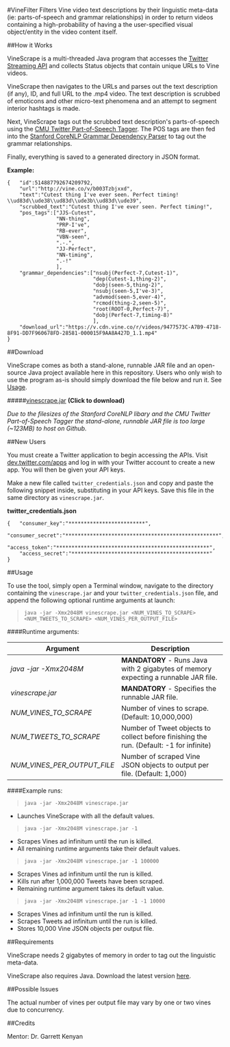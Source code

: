  
#VineFilter
Filters Vine video text descriptions by their linguistic meta-data (ie: parts-of-speech and grammar relationships) in order to return videos containing a high-probability of having a the user-specified visual object/entity in the video content itself.

##How it Works

VineScrape is a multi-threaded Java program that accesses the [Twitter Streaming API](https://dev.twitter.com/streaming/overview) and collects Status objects that contain unique URLs to Vine videos.

VineScrape then navigates to the URLs and parses out the text description (if any), ID, and full URL to the .mp4 video. The text description is scrubbed of emoticons and other micro-text phenomena and an attempt to segment interior hashtags is made.

Next, VineScrape tags out the scrubbed text description's parts-of-speech using the [CMU Twitter Part-of-Speech Tagger](http://www.ark.cs.cmu.edu/TweetNLP/). The POS tags are then fed into the [Stanford CoreNLP Grammar Dependency Parser](http://nlp.stanford.edu/software/stanford-dependencies.shtml) to tag out the grammar relationships.

Finally, everything is saved to a generated directory in JSON format.

**Example:**
    
    {   "id":514887792674209792,
        "url":"http://vine.co/v/b003Tzbjxxd",
        "text":"Cutest thing I've ever seen. Perfect timing! \\ud83d\\ude38\\ud83d\\ude3b\\ud83d\\ude39",
        "scrubbed_text":"Cutest thing I've ever seen. Perfect timing!",
        "pos_tags":["JJS-Cutest",
                    "NN-thing",
                    "PRP-I've",
                    "RB-ever",
                    "VBN-seen",
                    ".-.",
                    "JJ-Perfect",
                    "NN-timing",
                    ".-!"
                    ],
        "grammar_dependencies":["nsubj(Perfect-7,Cutest-1)",
                                "dep(Cutest-1,thing-2)",
                                "dobj(seen-5,thing-2)",
                                "nsubj(seen-5,I've-3)",
                                "advmod(seen-5,ever-4)",
                                "rcmod(thing-2,seen-5)",
                                "root(ROOT-0,Perfect-7)",
                                "dobj(Perfect-7,timing-8)"
                                ],
        "download_url":"https://v.cdn.vine.co/r/videos/9477573C-A7B9-4718-8F91-DD7F960678FD-28581-000015F9AA8A427D_1.1.mp4"
    }

##Download

VineScrape comes as both a stand-alone, runnable JAR file and an open-source Java project available here in this repository. Users who only wish to use the program as-is should simply download the file below and run it. See [Usage](#usage).

#####[vinescrape.jar](https://drive.google.com/file/d/0B2ZkhS0DTgoleFFvazZ2dFh5eFE/edit?usp=sharing) **(Click to download)**

*Due to the filesizes of the Stanford CoreNLP libary and the CMU Twitter Part-of-Speech Tagger the stand-alone, runnable JAR file is too large (~123MB) to host on Github.*

##New Users

You must create a Twitter application to begin accessing the APIs. Visit [dev.twitter.com/apps](https://apps.twitter.com/) and log in with your Twitter account to create a new app. You will then be given your API keys.

Make a new file called `twitter_credentials.json` and copy and paste the following snippet inside, substituting in your API keys. Save this file in the same directory as `vinescrape.jar`.

**twitter_credentials.json**

    {   "consumer_key":"*************************",
        "consumer_secret":"**************************************************",
        "access_token":"**************************************************",
        "access_secret":"*********************************************" 
    }

##Usage

To use the tool, simply open a Terminal window, navigate to the directory containing the `vinescrape.jar` and your `twitter_credentials.json` file, and append the following optional runtime arguments at launch:

> `java -jar -Xmx2048M vinescrape.jar <NUM_VINES_TO_SCRAPE> <NUM_TWEETS_TO_SCRAPE> <NUM_VINES_PER_OUTPUT_FILE>`


####Runtime arguments:

| Argument	| Description |
|---|---|
| *java -jar -Xmx2048M* |	**MANDATORY** - Runs Java with 2 gigabytes of memory expecting a runnable JAR file. |
| *vinescrape.jar* | **MANDATORY** -	Specifies the runnable JAR file. |
| *NUM_VINES_TO_SCRAPE* |	Number of vines to scrape. (Default: 10,000,000) |
| *NUM_TWEETS_TO_SCRAPE* |	Number of Tweet objects to collect before finishing the run. (Default: -1 for infinite) |
| *NUM_VINES_PER_OUTPUT_FILE* |	Number of scraped Vine JSON objects to output per file. (Default: 1,000) |

####Example runs:

> `java -jar -Xmx2048M vinescrape.jar`  

   - Launches VineScrape with all the default values.  

> `java -jar -Xmx2048M vinescrape.jar -1`  
   
   - Scrapes Vines ad infinitum until the run is killed.  
   - All remaining runtime arguments take their default values. 
   
> `java -jar -Xmx2048M vinescrape.jar -1 100000`   
   
   - Scrapes Vines ad infinitum until the run is killed.  
   - Kills run after 1,000,000 Tweets have been scraped.  
   - Remaining runtime argument takes its default value.    

> `java -jar -Xmx2048M vinescrape.jar -1 -1 10000`  
   
   - Scrapes Vines ad infinitum until the run is killed.   
   - Scrapes Tweets ad infinitum until the run is killed.  
   - Stores 10,000 Vine JSON objects per output file.   



##Requirements

VineScrape needs 2 gigabytes of memory in order to tag out the linguistic meta-data.

VineScrape also requires Java. Download the latest version [here](http://www.java.com/).

##Possible Issues

The actual number of vines per output file may vary by one or two vines due to concurrency.

##Credits

Mentor: Dr. Garrett Kenyan
